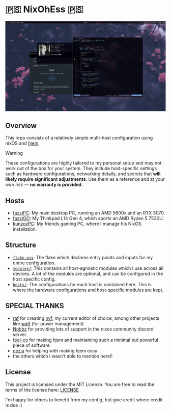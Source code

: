 # 🇵🇸 NixOhEss 🇵🇸

![NixOhEss Screenshot](showcase.jpg)

## Overview

This repo consists of a relatively simple multi-host configuration using nixOS
and [hjem](https://github.com/feel-co/hjem).

> [!WARNING]
> These configurations are highly tailored to my personal setup and may not work
> out of the box for your system. They include host-specific settings such as
> hardware configurations, networking details, and secrets that **will likely
> require significant adjustments**. Use them as a reference and at your own
> risk — **no warranty is provided**.

## Hosts

- [fazziPC](./hosts/fazziPC): My main desktop PC, running an AMD 5600x and an
  RTX 3070.
- [fazziGO](./hosts/fazziGO): My Thinkpad L14 Gen 4, which sports an AMD Ryzen 5
  7530U.
- [kunzozPC](./hosts/kunzozPC): My friends gaming PC, where I manage his NixOS
  installation.

## Structure

- [`flake.nix`](./flake.nix): The flake which declares entry points and inputs
  for my entire configuration.
- [`modules/`](./modules/): This contains all host-agnostic modules which I use
  across all devices. A lot of the modules are optional, and can be configured
  in the host specific config.
- [`hosts/`](./hosts/): The configurations for each host is contained here. This
  is where the hardware configurations and host-specific modules are kept.

## SPECIAL THANKS

- [raf](https://github.com/NotAShelf) for creating
  [nvf](https://github.com/NotAShelf/nvf), my current editor of choice, among
  other projects like [watt](https://github.com/NotAShelf/watt) (for power
  management)
- [Nobbz](https://github.com/NobbZ) for providing lots of support in the nixos
  community discord server
- [feel-co](https://github.com/feel-co) for making hjem and maintaining such a
  minimal but powerful piece of software
- [nezia](https://github.com/nezia1) for helping with making hjem easy
- the others which i wasn't able to mention here!!

## License

This project is licensed under the MIT License. You are free to read the terms
of the license here: [LICENSE](./LICENSE)

I'm happy for others to benefit from my config, but give credit where credit is
due :)
